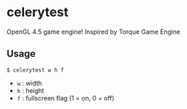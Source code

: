 # celerytest
OpenGL 4.5 game engine! Inspired by Torque Game Engine 

## Usage
```
$ celerytest w h f
```
- `w` : width
- `h` : height
- `f` : fullscreen flag (1 = on, 0 = off)
